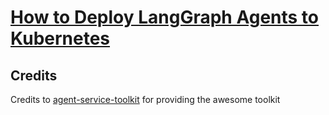 # [How to Deploy LangGraph Agents to Kubernetes](https://medium.com/@yuxiaojian/how-to-deploy-langgraph-agents-to-kubernetes-b3216d0cc961) 



## Credits
Credits to [agent-service-toolkit](https://github.com/JoshuaC215/agent-service-toolkit) for providing the awesome toolkit